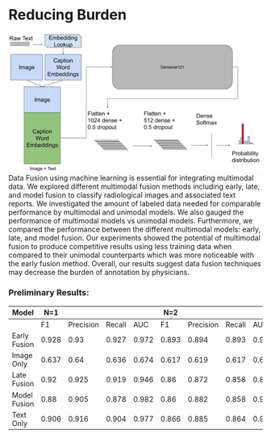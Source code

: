 # Reducing Burden

![alt text](https://raw.githubusercontent.com/kevkid/Reducing_Burden/master/Early%20Fusion%20DenseNet121%20lite.jpg)
Data Fusion using machine learning is essential for integrating multimodal data. We explored different multimodal fusion methods including early, late, and model fusion to classify radiological images and associated text reports. We investigated the amount of labeled data needed for comparable performance by multimodal and unimodal models. We also gauged the performance of multimodal models vs unimodal models. Furthermore, we compared the performance between the different multimodal models: early, late, and model fusion. Our experiments showed the potential of multimodal fusion to produce competitive results using less training data when compared to their unimodal counterparts which was more noticeable with the early fusion method. Overall, our results suggest data fusion techniques may decrease the burden of annotation by physicians.

### Preliminary Results:
| Model        | N=1   |           |        |       | N=2   |           |        |       | N=4   |           |        |       |
|--------------|-------|-----------|--------|-------|-------|-----------|--------|-------|-------|-----------|--------|-------|
|              | F1    | Precision | Recall | AUC   | F1    | Precision | Recall | AUC   | F1    | Precision | Recall | AUC   |
| Early Fusion | 0.928 | 0.93      | 0.927  | 0.972 | 0.893 | 0.894     | 0.893  | 0.952 | 0.876 | 0.877     | 0.876  | 0.934 |
| Image Only   | 0.637 | 0.64      | 0.636  | 0.674 | 0.617 | 0.619     | 0.617  | 0.629 | 0.616 | 0.622     | 0.615  | 0.639 |
| Late Fusion  | 0.92  | 0.925     | 0.919  | 0.946 | 0.86  | 0.872     | 0.858  | 0.884 | 0.83  | 0.85      | 0.827  | 0.859 |
| Model Fusion | 0.88  | 0.905     | 0.878  | 0.982 | 0.86  | 0.882     | 0.858  | 0.961 | 0.844 | 0.869     | 0.841  | 0.938 |
| Text Only    | 0.906 | 0.916     | 0.904  | 0.977 | 0.866 | 0.885     | 0.864  | 0.954 | 0.843 | 0.861     | 0.841  | 0.925 |
